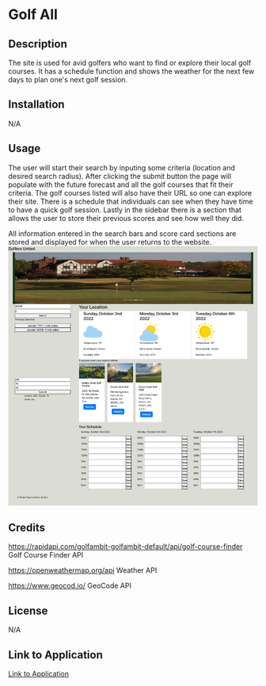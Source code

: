 # Golf All

## Description
The site is used for avid golfers who want to find or explore their local golf courses. It has a schedule function and shows the weather for the next few days to plan one's next golf session.
## Installation
N/A
## Usage
The user will start their search by inputing some criteria (location and desired search radius). After clicking the submit button the page will populate with the future forecast and all the golf courses that fit their criteria. The golf courses listed will also have their URL so one can explore their site. There is a schedule that individuals can see when they have time to have a quick golf session. Lastly in the sidebar there is a section that allows the user to store their previous scores and see how well they did. 

All information entered in the search bars and score card sections are stored and displayed for when the user returns to the website.
![mock-up](./assets/images/mock-up.png)
## Credits
https://rapidapi.com/golfambit-golfambit-default/api/golf-course-finder
Golf Course Finder API

https://openweathermap.org/api
Weather API

https://www.geocod.io/
GeoCode API
## License
N/A

## Link to Application
[Link to Application](https://hdyoung21.github.io/Golf-All/) 
